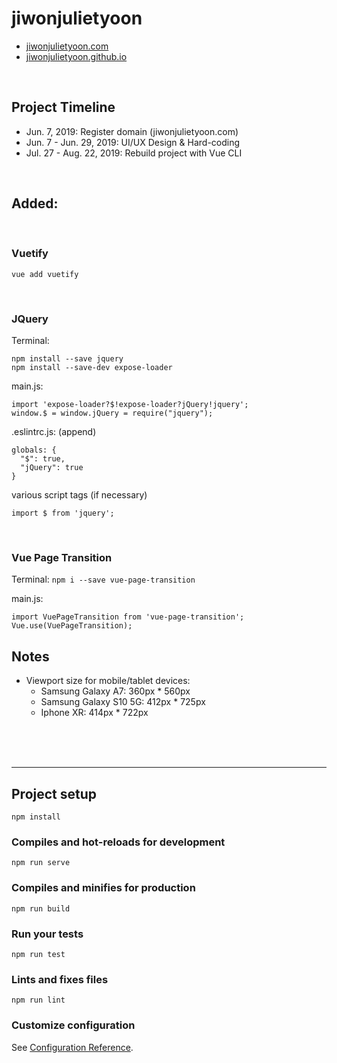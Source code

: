 # jiwonjulietyoon

- [jiwonjulietyoon.com](https://www.jiwonjulietyoon.com)
- [jiwonjulietyoon.github.io](https://jiwonjulietyoon.github.io/)

<br>

## Project Timeline
- Jun. 7, 2019: Register domain (jiwonjulietyoon.com)
- Jun. 7 - Jun. 29, 2019: UI/UX Design & Hard-coding
- Jul. 27 - Aug. 22, 2019: Rebuild project with Vue CLI

<br>


## Added:

<br>

### Vuetify
`vue add vuetify`

<br>

### JQuery
Terminal:
```
npm install --save jquery
npm install --save-dev expose-loader
```

main.js:
```
import 'expose-loader?$!expose-loader?jQuery!jquery';
window.$ = window.jQuery = require("jquery");
```

.eslintrc.js: (append)
```
globals: {
  "$": true,
  "jQuery": true
}

```

various script tags (if necessary)
```
import $ from 'jquery';
```

<br>

### Vue Page Transition
Terminal: 
`npm i --save vue-page-transition`

main.js:
```import VuePageTransition from 'vue-page-transition';
import VuePageTransition from 'vue-page-transition';
Vue.use(VuePageTransition);
```





## Notes

- Viewport size for mobile/tablet devices:
  - Samsung Galaxy A7: 360px * 560px
  - Samsung Galaxy S10 5G: 412px * 725px
  - Iphone XR: 414px * 722px





<br>
<br>
<br>





---------------------------

## Project setup
```
npm install
```

### Compiles and hot-reloads for development
```
npm run serve
```

### Compiles and minifies for production
```
npm run build
```

### Run your tests
```
npm run test
```

### Lints and fixes files
```
npm run lint
```

### Customize configuration
See [Configuration Reference](https://cli.vuejs.org/config/).
